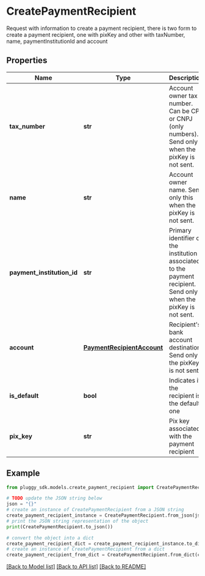 # CreatePaymentRecipient

Request with information to create a payment recipient, there is two form to create a payment recipient, one with pixKey and other with taxNumber, name, paymentInstitutionId and account

## Properties

Name | Type | Description | Notes
------------ | ------------- | ------------- | -------------
**tax_number** | **str** | Account owner tax number. Can be CPF or CNPJ (only numbers). Send only when the pixKey is not sent. | [optional] 
**name** | **str** | Account owner name. Send only this when the pixKey is not sent. | [optional] 
**payment_institution_id** | **str** | Primary identifier of the institution associated to the payment recipient. Send only when the pixKey is not sent. | [optional] 
**account** | [**PaymentRecipientAccount**](PaymentRecipientAccount.md) | Recipient&#39;s bank account destination. Send only if the pixKey is not sent. | [optional] 
**is_default** | **bool** | Indicates if the recipient is the default one | [optional] 
**pix_key** | **str** | Pix key associated with the payment recipient | [optional] 

## Example

```python
from pluggy_sdk.models.create_payment_recipient import CreatePaymentRecipient

# TODO update the JSON string below
json = "{}"
# create an instance of CreatePaymentRecipient from a JSON string
create_payment_recipient_instance = CreatePaymentRecipient.from_json(json)
# print the JSON string representation of the object
print(CreatePaymentRecipient.to_json())

# convert the object into a dict
create_payment_recipient_dict = create_payment_recipient_instance.to_dict()
# create an instance of CreatePaymentRecipient from a dict
create_payment_recipient_from_dict = CreatePaymentRecipient.from_dict(create_payment_recipient_dict)
```
[[Back to Model list]](../README.md#documentation-for-models) [[Back to API list]](../README.md#documentation-for-api-endpoints) [[Back to README]](../README.md)


